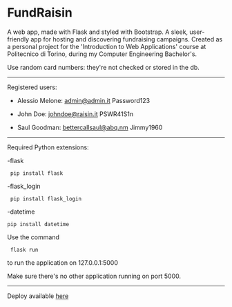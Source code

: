 # FundRaisin
A web app, made with Flask and styled with Bootstrap.
A sleek, user-friendly app for hosting and discovering fundraising campaigns.
Created as a personal project for the 'Introduction to Web Applications' course at Politecnico di Torino, during my Computer Engineering Bachelor's.

Use random card numbers: they're not checked or stored in the db.

-------

Registered users:

- Alessio Melone:
admin@admin.it
Password123

- John Doe:
johndoe@raisin.it
PSWR41S1n

- Saul Goodman: 
bettercallsaul@abq.nm
Jimmy1960

--------

Required Python extensions:

-flask

     pip install flask

-flask_login

     pip install flask_login

-datetime

    pip install datetime

Use the command 

     flask run 
     
to run the application on 127.0.0.1:5000

Make sure there's no other application running on port 5000.

--------

Deploy available [here](https://alessiomelone.pythonanywhere.com)

